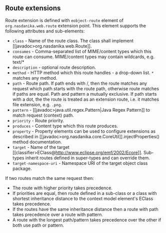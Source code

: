 ## Route extensions

Route extension is defined with ``eobject-route`` element of ``org.nasdanika.web.route`` extension point. This element supports the following attributes and sub-elements:

* ``class`` - Name of the route class. The class shall implement [[javadoc>org.nasdanika.web.Route]].
* ``consumes`` - Comma-separated list of MIME/content types which this route can consume. MIME/content types may contain wildcards, e.g. text/* 
* ``description`` - optional route description.
* ``method`` - HTTP method which this route handles - a drop-down list. ``*`` matches any method.
* ``path`` - Route path. If path ends with /, then the route matches any request which path starts with the route path, otherwise route matches if paths are equal. Path and pattern a mutually exclusive. If path starts with a dot, the the route is treated as an extension route, i.e. it matches file extension, e.g. ``.png``.
* ``pattern`` - [[javadoc>java.util.regex.Pattern|Java Regex Pattern]] to match request (context) path.
* ``priority`` - Route priority.
* ``produces`` - Content type which this route produces.
* ``property`` - Property elements can be used to configure extensions as described in [[javadoc>org.nasdanika.core.CoreUtil]].injectProperties() method documentation. 
* ``target`` - Name of the target [[classifier>EClass@http://www.eclipse.org/emf/2002/Ecore]]. Sub-types inherit routes defined in super-types and can override them.
* ``target-namespace-uri`` - Namespace URI of the target object class package.

If two routes match the same request then:

* The route with higher priority takes precedence. 
* If priorities are equal, then route defined in a sub-class or a class with shortest inheritance distance to the context model element's EClass takes precedence. 
* If the routes have the same inheritance distance then a route with path takes precedence over a route with pattern.
* A route with the longest path/pattern takes precedence over the other if both use path or pattern.

